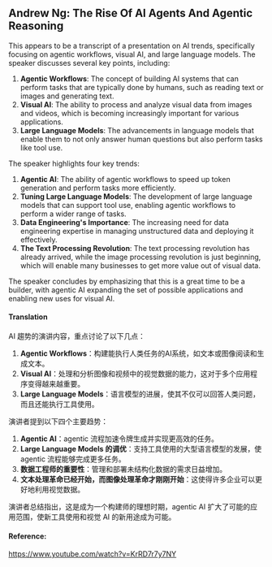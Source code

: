 ## Andrew Ng: The Rise Of AI Agents And Agentic Reasoning

This appears to be a transcript of a presentation on AI trends, specifically focusing on agentic workflows, visual AI, and large language models. The speaker discusses several key points, including:

1. **Agentic Workflows**: The concept of building AI systems that can perform tasks that are typically done by humans, such as reading text or images and generating text.
2. **Visual AI**: The ability to process and analyze visual data from images and videos, which is becoming increasingly important for various applications.
3. **Large Language Models**: The advancements in language models that enable them to not only answer human questions but also perform tasks like tool use.

The speaker highlights four key trends:

1. **Agentic AI**: The ability of agentic workflows to speed up token generation and perform tasks more efficiently.
2. **Tuning Large Language Models**: The development of large language models that can support tool use, enabling agentic workflows to perform a wider range of tasks.
3. **Data Engineering's Importance**: The increasing need for data engineering expertise in managing unstructured data and deploying it effectively.
4. **The Text Processing Revolution**: The text processing revolution has already arrived, while the image processing revolution is just beginning, which will enable many businesses to get more value out of visual data.

The speaker concludes by emphasizing that this is a great time to be a builder, with agentic AI expanding the set of possible applications and enabling new uses for visual AI.

#### Translation 

<document>
AI 趨势的演讲内容，重点讨论了以下几点：

1. **Agentic Workflows**：构建能执行人类任务的AI系统，如文本或图像阅读和生成文本。
2. **Visual AI**：处理和分析图像和视频中的视觉数据的能力，这对于多个应用程序变得越来越重要。
3. **Large Language Models**：语言模型的进展，使其不仅可以回答人类问题，而且还能执行工具使用。

演讲者提到以下四个主要趋势：

1. **Agentic AI**：agentic 流程加速令牌生成并实现更高效的任务。
2. **Large Language Models 的调优**：支持工具使用的大型语言模型的发展，使agentic 流程能够完成更多任务。
3. **数据工程师的重要性**：管理和部署未结构化数据的需求日益增加。
4. **文本处理革命已经开始，而图像处理革命才刚刚开始**：这使得许多企业可以更好地利用视觉数据。

演讲者总结指出，这是成为一个构建师的理想时期，agentic AI 扩大了可能的应用范围，使新工具使用和视觉 AI 的新用途成为可能。

#### Reference: 

https://www.youtube.com/watch?v=KrRD7r7y7NY